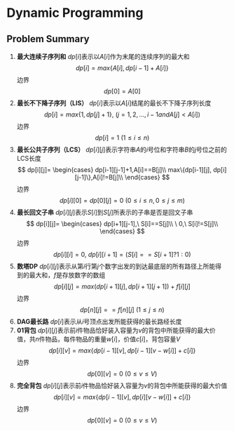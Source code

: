 # Dynamic Programming
## Problem Summary
1. **最大连续子序列和**
	$dp[i]$表示以$A[i]$作为末尾的连续序列的最大和
    $$ dp[i] = max\{A[i], dp[i-1]+A[i]\} $$
    边界
    $$ dp[0]=A[0] $$
2. **最长不下降子序列（LIS）**
	$dp[i]$表示以$A[i]$结尾的最长不下降子序列长度
    $$ dp[i] = max\{1, dp[j]+1\},\ (j=1,2,...,i-1 and A[j]<A[i]) $$
    边界
    $$ dp[i]=1\ (1{\leq}i{\leq}n)$$
3. **最长公共子序列（LCS）**
	$dp[i][j]$表示字符串$A$的$i$号位和字符串$B$的$j$号位之前的LCS长度
    $$ dp[i][j]=
    \begin{cases}
    dp[i-1][j-1]+1,A[i]==B[j]\\
    max\{dp[i-1][j], dp[i][j-1]\},A[i]!=B[j]\\
    \end{cases}
    $$
    边界
    $$dp[i][0]=dp[0][j]=0\ (0{\leq}i{\leq}n,0{\leq}j{\leq}m)$$
4. **最长回文子串**
	$dp[i][j]$表示$S[i]$到$S[j]$所表示的子串是否是回文子串
    $$ dp[i][j]=
    \begin{cases}
    dp[i+1][j-1],\ S[i]==S[j]\\
    \ 0,\ S[i]!=S[j]\\
    \end{cases}
    $$
    边界
    $$dp[i][i]=0,\ dp[i][i+1]=(S[i]==S[i+1]?1:0)$$
5. **数塔DP**
	$dp[i][j]$表示从第$i$行第$j$个数字出发的到达最底层的所有路径上所能得到的最大和，$f$是存放数字的数组
    $$ dp[i][j] = max(dp[i+1][j], dp[i+1][j+1])+f[i][j] $$
    边界
    $$ dp[n][j]==f[n][j]\ (1{\leq}j{\leq}n) $$
6. **DAG最长路**
	$dp[i]$表示从$i$号顶点出发所能获得的最长路经长度
7. **01背包**
	$dp[i][j]$表示前$i$件物品恰好装入容量为$v$的背包中所能获得的最大价值，共$n$件物品，每件物品的重量$w[i]$，价值$c[i]$，背包容量$V$
    $$ dp[i][v] = max\{dp[i-1][v],dp[i-1][v-w[i]]+c[i]\} $$
    边界
    $$ dp[0][v]=0\ (0{\leq}v{\leq}V)$$
8. **完全背包**
	$dp[i][j]$表示前$i$件物品恰好装入容量为$v$的背包中所能获得的最大价值
    $$ dp[i][v] = max\{dp[i-1][v],dp[i][v-w[i]]+c[i]\} $$
    边界
    $$ dp[0][v]=0\ (0{\leq}v{\leq}V)$$
